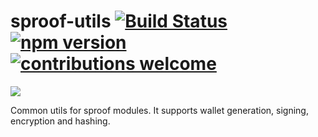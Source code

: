 # sproof-utils [![Build Status](https://travis-ci.com/sproof/sproof-utils.svg?branch=master)](https://travis-ci.com/sproof/sproof-utils) [![npm version](https://badge.fury.io/js/sproof-utils.svg)](//npmjs.com/package/sproof-utils) [![contributions welcome](https://img.shields.io/badge/contributions-welcome-brightgreen.svg?style=flat)](https://github.com/sproof/sproof-utils/issues)

<a href="https://sproof.io"><img src="https://img.shields.io/badge/made%20by-sproof-42e48b.svg?style=flat-square" /></a>


Common utils for sproof modules. It supports wallet generation, signing, encryption and hashing. 

